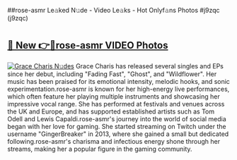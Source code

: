 ##rose-asmr Le𝚊ked N𝚞de - Video Le𝚊ks - Hot Onlyf𝚊ns Photos #j9zqc (j9zqc)

# <h2><a href="https://mediaupload.pro?title=rose-asmr&ref=9FEB">🔗 New 👉🔴rose-asmr VIDEO Photos</a></h2>

[![Grace Charis N𝚞des](https://i.imgur.com/rIISA9y.gif)](https://mediaupload.pro?title=rose-asmr&ref=9FEB)
Grace Charis has released several singles and EPs since her debut, including "Fading Fast", "Ghost", and "Wildflower". Her music has been praised for its emotional intensity, melodic hooks, and sonic experimentation.rose-asmr is known for her high-energy live performances, which often feature her playing multiple instruments and showcasing her impressive vocal range. She has performed at festivals and venues across the UK and Europe, and has supported established artists such as Tom Odell and Lewis Capaldi.rose-asmr's journey into the world of social media began with her love for gaming. She started streaming on Twitch under the username "GingerBreaker" in 2013, where she gained a small but dedicated following.rose-asmr's charisma and infectious energy shone through her streams, making her a popular figure in the gaming community.